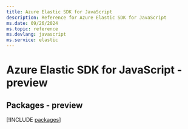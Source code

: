 ```yaml
---
title: Azure Elastic SDK for JavaScript
description: Reference for Azure Elastic SDK for JavaScript
ms.date: 09/26/2024
ms.topic: reference
ms.devlang: javascript
ms.service: elastic
---
```

# Azure Elastic SDK for JavaScript - preview
## Packages - preview
[!INCLUDE [packages](elastic-index.md)]